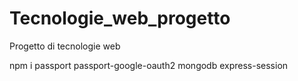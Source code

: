 # Tecnologie_web_progetto
Progetto di tecnologie web

npm i passport passport-google-oauth2 mongodb express-session
